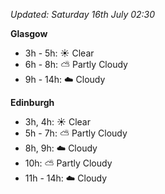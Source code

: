 *Updated: Saturday 16th July 02:30*

**Glasgow**

* 3h - 5h: :sunny: Clear
* 6h - 8h: :partly_sunny: Partly Cloudy
* 9h - 14h: :cloud: Cloudy

**Edinburgh**

* 3h, 4h: :sunny: Clear
* 5h - 7h: :partly_sunny: Partly Cloudy
* 8h, 9h: :cloud: Cloudy
* 10h: :partly_sunny: Partly Cloudy
* 11h - 14h: :cloud: Cloudy
